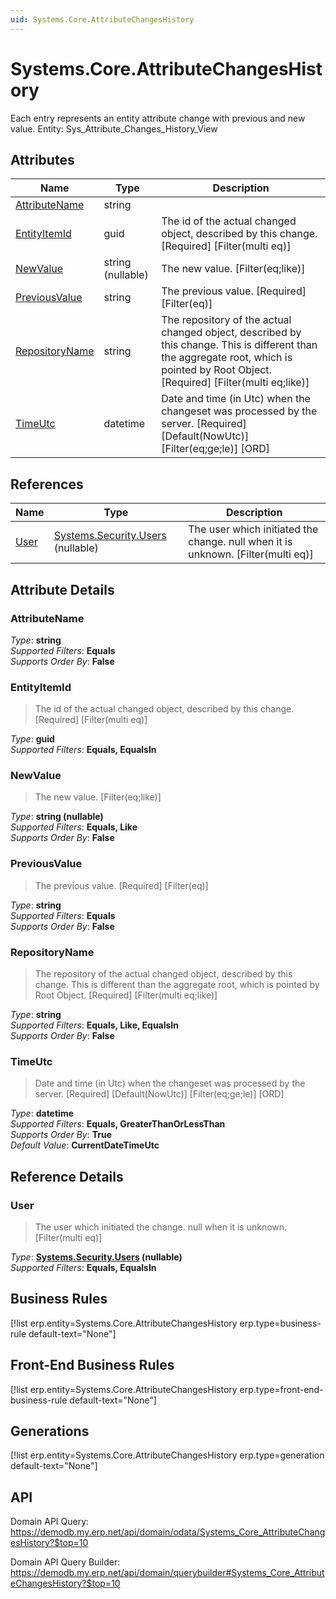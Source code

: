 ```yaml
---
uid: Systems.Core.AttributeChangesHistory
---
```

# Systems.Core.AttributeChangesHistory

Each entry represents an entity attribute change with previous and new value. Entity: Sys_Attribute_Changes_History_View

## Attributes

| Name | Type | Description |
| ---- | ---- | --- |
| [AttributeName](Systems.Core.AttributeChangesHistory.md#attributename) | string |  
| [EntityItemId](Systems.Core.AttributeChangesHistory.md#entityitemid) | guid | The id of the actual changed object, described by this change. [Required] [Filter(multi eq)] 
| [NewValue](Systems.Core.AttributeChangesHistory.md#newvalue) | string (nullable) | The new value. [Filter(eq;like)] 
| [PreviousValue](Systems.Core.AttributeChangesHistory.md#previousvalue) | string | The previous value. [Required] [Filter(eq)] 
| [RepositoryName](Systems.Core.AttributeChangesHistory.md#repositoryname) | string | The repository of the actual changed object, described by this change. This is different than the aggregate root, which is pointed by Root Object. [Required] [Filter(multi eq;like)] 
| [TimeUtc](Systems.Core.AttributeChangesHistory.md#timeutc) | datetime | Date and time (in Utc) when the changeset was processed by the server. [Required] [Default(NowUtc)] [Filter(eq;ge;le)] [ORD] 

## References

| Name | Type | Description |
| ---- | ---- | --- |
| [User](Systems.Core.AttributeChangesHistory.md#user) | [Systems.Security.Users](Systems.Security.Users.md) (nullable) | The user which initiated the change. null when it is unknown. [Filter(multi eq)] |


## Attribute Details

### AttributeName

_Type_: **string**  
_Supported Filters_: **Equals**  
_Supports Order By_: **False**  

### EntityItemId

> The id of the actual changed object, described by this change. [Required] [Filter(multi eq)]

_Type_: **guid**  
_Supported Filters_: **Equals, EqualsIn**  

### NewValue

> The new value. [Filter(eq;like)]

_Type_: **string (nullable)**  
_Supported Filters_: **Equals, Like**  
_Supports Order By_: **False**  

### PreviousValue

> The previous value. [Required] [Filter(eq)]

_Type_: **string**  
_Supported Filters_: **Equals**  
_Supports Order By_: **False**  

### RepositoryName

> The repository of the actual changed object, described by this change. This is different than the aggregate root, which is pointed by Root Object. [Required] [Filter(multi eq;like)]

_Type_: **string**  
_Supported Filters_: **Equals, Like, EqualsIn**  
_Supports Order By_: **False**  

### TimeUtc

> Date and time (in Utc) when the changeset was processed by the server. [Required] [Default(NowUtc)] [Filter(eq;ge;le)] [ORD]

_Type_: **datetime**  
_Supported Filters_: **Equals, GreaterThanOrLessThan**  
_Supports Order By_: **True**  
_Default Value_: **CurrentDateTimeUtc**  


## Reference Details

### User

> The user which initiated the change. null when it is unknown. [Filter(multi eq)]

_Type_: **[Systems.Security.Users](Systems.Security.Users.md) (nullable)**  
_Supported Filters_: **Equals, EqualsIn**  



## Business Rules

[!list erp.entity=Systems.Core.AttributeChangesHistory erp.type=business-rule default-text="None"]

## Front-End Business Rules

[!list erp.entity=Systems.Core.AttributeChangesHistory erp.type=front-end-business-rule default-text="None"]

## Generations

[!list erp.entity=Systems.Core.AttributeChangesHistory erp.type=generation default-text="None"]

## API

Domain API Query:
<https://demodb.my.erp.net/api/domain/odata/Systems_Core_AttributeChangesHistory?$top=10>

Domain API Query Builder:
<https://demodb.my.erp.net/api/domain/querybuilder#Systems_Core_AttributeChangesHistory?$top=10>


